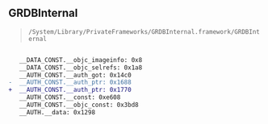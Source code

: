 ## GRDBInternal

> `/System/Library/PrivateFrameworks/GRDBInternal.framework/GRDBInternal`

```diff

   __DATA_CONST.__objc_imageinfo: 0x8
   __DATA_CONST.__objc_selrefs: 0x1a8
   __AUTH_CONST.__auth_got: 0x14c0
-  __AUTH_CONST.__auth_ptr: 0x1688
+  __AUTH_CONST.__auth_ptr: 0x1770
   __AUTH_CONST.__const: 0xe608
   __AUTH_CONST.__objc_const: 0x3bd8
   __AUTH.__data: 0x1298

```

